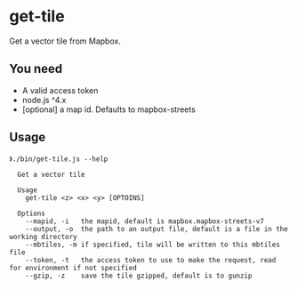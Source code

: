 # get-tile

Get a vector tile from Mapbox.

## You need

- A valid access token
- node.js ^4.x
- [optional] a map id. Defaults to mapbox-streets

## Usage

```
》./bin/get-tile.js --help

  Get a vector tile

  Usage
    get-tile <z> <x> <y> [OPTOINS]

  Options
    --mapid, -i   the mapid, default is mapbox.mapbox-streets-v7
    --output, -o  the path to an output file, default is a file in the working directory
    --mbtiles, -m if specified, tile will be written to this mbtiles file
    --token, -t   the access token to use to make the request, read for environment if not specified
    --gzip, -z    save the tile gzipped, default is to gunzip
```
